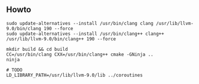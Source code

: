 ## Howto

    sudo update-alternatives --install /usr/bin/clang clang /usr/lib/llvm-9.0/bin/clang 190 --force
    sudo update-alternatives --install /usr/bin/clang++ clang++ /usr/lib/llvm-9.0/bin/clang++ 190 --force

    mkdir build && cd build
    CC=/usr/bin/clang CXX=/usr/bin/clang++ cmake -GNinja ..
    ninja

    # TODO
    LD_LIBRARY_PATH=/usr/lib/llvm-9.0/lib ../coroutines 
